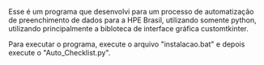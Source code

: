 Esse é um programa que desenvolvi para um processo de automatização de preenchimento de dados para a HPE Brasil, utilizando somente python, utilizando principalmente a bibloteca de interface gráfica customtkinter.

Para executar o programa, execute o arquivo "instalacao.bat" e depois execute o "Auto_Checklist.py".